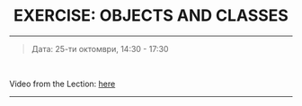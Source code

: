 <h1 align="center">EXERCISE: OBJECTS AND CLASSES</h1>

<hr>

<blockquote>
    <p>Дата: 25-ти октомври, 14:30 - 17:30</p>
</blockquote>

<br>

<p>
    Video from the Lection: <a href="https://www.youtube.com/watch?v=eqIHJxLi2fU">here</a>
</p>

<hr>